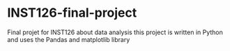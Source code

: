 # INST126-final-project
Final projet for INST126 about data analysis
this project is written in Python and uses the Pandas and matplotlib library
